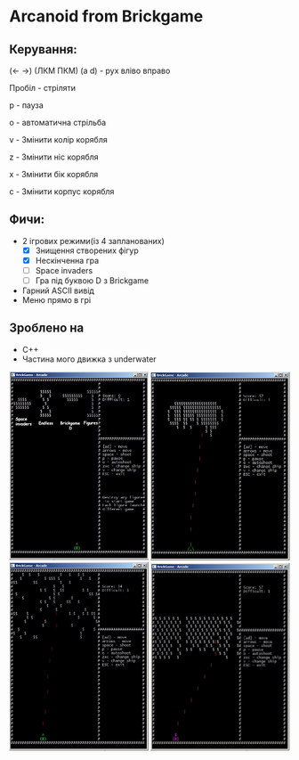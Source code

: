 ﻿# Arcanoid from Brickgame
## Керування:
(← →) (ЛКМ ПКМ) (a d) - рух вліво вправо

Пробіл - стріляти

р - пауза

о - автоматична стрільба

v - Змінити колір корябля

z - Змінити ніс корябля

x - Змінити бік корябля

c - Змінити корпус корябля

## Фичи:
 * 2 ігрових режими(із 4 запланованих)
 	- [X] Знищення створених фігур
 	- [X] Нескінченна гра
	- [ ] Space invaders
	- [ ] Гра під буквою D з Brickgame
 * Гарний ASCII вивід
 * Меню прямо в грі

## Зроблено на
 * C++
 * Частина мого движка з underwater

<img src="readme/img1.jpg" width="250">
<img src="readme/img2.jpg" width="250">

<img src="readme/img3.jpg" width="250">
<img src="readme/img4.jpg" width="250">